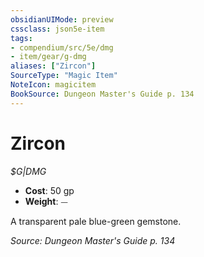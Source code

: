 ```yaml
---
obsidianUIMode: preview
cssclass: json5e-item
tags:
- compendium/src/5e/dmg
- item/gear/g-dmg
aliases: ["Zircon"]
SourceType: "Magic Item"
NoteIcon: magicitem
BookSource: Dungeon Master's Guide p. 134
---
```

# Zircon
*$G|DMG*  

- **Cost**: 50 gp
- **Weight**: ⏤

A transparent pale blue-green gemstone.

*Source: Dungeon Master's Guide p. 134*